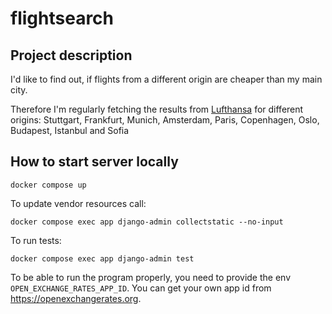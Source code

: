 # flightsearch

## Project description

I'd like to find out, if flights from a different origin are cheaper than my main city.

Therefore I'm regularly fetching the results from [Lufthansa](https://www.lufthansa.com/de/de/fluege) for different origins:
Stuttgart, Frankfurt, Munich, Amsterdam, Paris, Copenhagen, Oslo, Budapest, Istanbul and Sofia

## How to start server locally

```shell
docker compose up
```

To update vendor resources call:
```shell
docker compose exec app django-admin collectstatic --no-input
```

To run tests:
```shell
docker compose exec app django-admin test
```

To be able to run the program properly, you need to provide the env `OPEN_EXCHANGE_RATES_APP_ID`. 
You can get your own app id from <https://openexchangerates.org>.